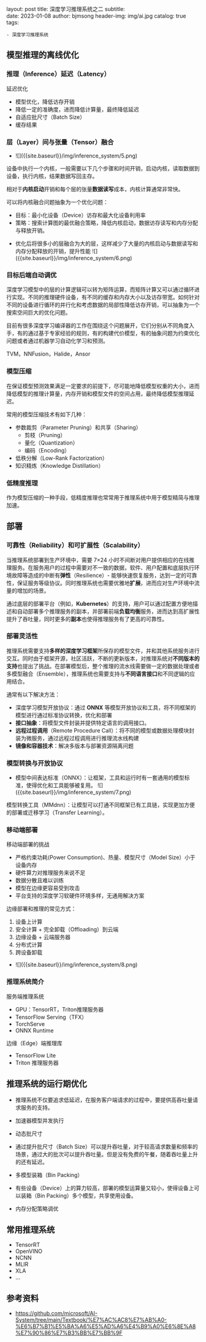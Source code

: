layout:     post
title:      深度学习推理系统之二
subtitle:   
date:       2023-01-08
author:     bjmsong
header-img: img/ai.jpg
catalog: true
tags:

    - 深度学习推理系统

## 模型推理的离线优化

### 推理（Inference）延迟（Latency）

延迟优化
- 模型优化，降低访存开销
- 降低一定的准确度，进而降低计算量，最终降低延迟
- 自适应批尺寸（Batch Size）
- 缓存结果



### 层（Layer）间与张量（Tensor）融合

<ul> 
<li markdown="1">
![]({{site.baseurl}}/img/inference_system/5.png) 
</li> 
</ul> 

设备中执行一个内核，一般需要以下几个步骤和时间开销，启动内核，读取数据到设备，执行内核，结果数据写回主存。

相对于**内核启动**开销和每个层的张量**数据读写**成本，内核计算通常非常快。

可以将内核融合问题抽象为一个优化问题：
- 目标：最小化设备（Device）访存和最大化设备利用率
- 策略：搜索计算图的最优融合策略，降低内核启动，数据访存读写和内存分配与释放开销。

<ul> 
<li markdown="1">
优化后将很多小的层融合为大的层，这样减少了大量的内核启动与数据读写和内存分配释放的开销，提升性能
![]({{site.baseurl}}/img/inference_system/6.png) 
</li> 
</ul> 



### 目标后端自动调优

深度学习模型中的层的计算逻辑可以转为矩阵运算，而矩阵计算又可以通过循环进行实现。不同的推理硬件设备，有不同的缓存和内存大小以及访存带宽。如何针对不同的设备进行循环的并行化和考虑数据的局部性降低访存开销，可以抽象为一个搜索空间巨大的优化问题。

目前有很多深度学习编译器的工作在围绕这个问题展开，它们分别从不同角度入手，有的通过基于专家经验的规则，有的构建代价模型，有的抽象问题为约束优化问题或者通过机器学习自动化学习和预测。

TVM，NNFusion，Halide，Ansor



### 模型压缩

在保证模型预测效果满足一定要求的前提下，尽可能地降低模型权重的大小，进而降低模型的推理计算量，内存开销和模型文件的空间占用，最终降低模型推理延迟。

常用的模型压缩技术有如下几种：
- 参数裁剪（Parameter Pruning）和共享（Sharing）
  - 剪枝（Pruning）
  - 量化（Quantization）
  - 编码（Encoding）
- 低秩分解（Low-Rank Factorization）
- 知识精炼（Knowledge Distillation）



### 低精度推理

作为模型压缩的一种手段，低精度推理也常常用于推理系统中用于模型精简与推理加速。



## 部署

### 可靠性（Reliability）和可扩展性（Scalability）

当推理系统部署到生产环境中，需要 7×24 小时不间断对用户提供相应的在线推理服务。在服务用户的过程中需要对不一致的数据，软件、用户配置和底层执行环境故障等造成的中断有**弹性**（Resilience）- 能够快速恢复服务，达到一定的可靠性，保证服务等级协议。同时推理系统也需要优雅地**扩展**，进而应对生产环境中流量的增加的场景。

通过底层的部署平台（例如，**Kubernetes**）的支持，用户可以通过配置方便地描述和自动部署多个推理服务的副本，并部署前端**负载均衡**服务，进而达到高扩展性提升了吞吐量，同时更多的**副本**也使得推理服务有了更高的可靠性。



### 部署灵活性

推理系统需要支持**多样的深度学习框架**所保存的模型文件，并和其他系统服务进行交互。同时由于框架开源，社区活跃，不断的更新版本，对推理系统对**不同版本的支持**也提出了挑战。在部署模型后，整个推理的流水线需要做一定的数据处理或者多模型融合（Ensemble），推理系统也需要支持与**不同语言接口**和不同逻辑的应用结合。

通常有以下解决方法：
- 深度学习模型开放协议：通过 **ONNX** 等模型开放协议和工具，将不同框架的模型进行通过标准协议转换，优化和部署
- **接口抽象**：将模型文件封装并提供特定语言的调用接口。
- **远程过程调用**（Remote Procedure Call）：将不同的模型或数据处理模块封装为微服务，通过远程过程调用进行推理流水线构建
- **镜像和容器技术**：解决多版本与部署资源隔离问题



### 模型转换与开放协议

<ul> 
<li markdown="1">
模型中间表达标准（ONNX）：让框架，工具和运行时有一套通用的模型标准，使得优化和工具能够被复用。
![]({{site.baseurl}}/img/inference_system/7.png) 
</li> 
</ul> 

模型转换工具（MMdnn）：让模型可以打通不同框架已有工具链，实现更加方便的部署或迁移学习（Transfer Learning）。



### 移动端部署

移动端部署的挑战

- 严格约束功耗(Power Consumption)、热量、模型尺寸（Model Size）小于设备内存
- 硬件算力对推理服务来说不足
- 数据分散且难以训练
- 模型在边缘更容易受到攻击
- 平台支持的深度学习软硬件环境多样，无通用解决方案

边缘部署和推理的常见方式：

1. 设备上计算
2. 安全计算 + 完全卸载（Offloading）到云端
3. 边缘设备 + 云端服务器
4. 分布式计算
5. 跨设备卸载

<ul> 
<li markdown="1">
![]({{site.baseurl}}/img/inference_system/8.png) 
</li> 
</ul> 



### 推理系统简介

服务端推理系统
- GPU：TensorRT，Triton推理服务器
- TensorFlow Serving（TFX）
- TorchServe
- ONNX Runtime

边缘（Edge）端推理库
- TensorFlow Lite
- Triton 推理服务器



## 推理系统的运行期优化

- 推理系统不仅要追求低延迟，在服务客户端请求的过程中，要提供高吞吐量请求服务的支持。

- 加速器模型并发执行

- 动态批尺寸
  
- 通过提升批尺寸（Batch Size）可以提升吞吐量，对于较高请求数量和频率的场景，通过大的批次可以提升吞吐量。但是没有免费的午餐，随着吞吐量上升的还有延迟。
  
- 多模型装箱（Bin Packing）
  
- 有些设备（Device）上的算力较高，部署的模型运算量又较小，使得设备上可以装箱（Bin Packing）多个模型，共享使用设备。
  
- 内存分配策略调优

  

## 常用推理系统

- TensorRT
- OpenVINO
- NCNN
- MLIR
- XLA
- ...





## 参考资料

- https://github.com/microsoft/AI-System/tree/main/Textbook/%E7%AC%AC8%E7%AB%A0-%E6%B7%B1%E5%BA%A6%E5%AD%A6%E4%B9%A0%E6%8E%A8%E7%90%86%E7%B3%BB%E7%BB%9F
